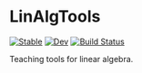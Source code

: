 # LinAlgTools

[![Stable](https://img.shields.io/badge/docs-stable-blue.svg)](https://knuesel.github.io/LinAlgTools.jl/stable)
[![Dev](https://img.shields.io/badge/docs-dev-blue.svg)](https://knuesel.github.io/LinAlgTools.jl/dev)
[![Build Status](https://github.com/knuesel/LinAlgTools.jl/workflows/CI/badge.svg)](https://github.com/knuesel/LinAlgTools.jl/actions)

Teaching tools for linear algebra.
